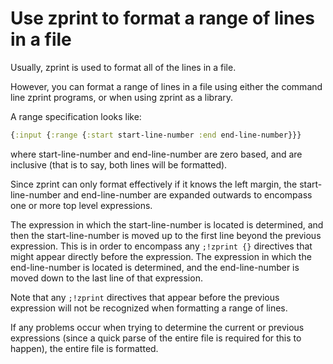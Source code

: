 # Use zprint to format a range of lines in a file

Usually, zprint is used to format all of the lines in a file.

However, you can format a range of lines in a file using either the
command line zprint programs, or when using zprint as a library.

A range specification looks like:

```clojure
{:input {:range {:start start-line-number :end end-line-number}}}
```
where start-line-number and end-line-number are zero based, and
are inclusive (that is to say, both lines will be formatted).

Since zprint can only format effectively if it knows the left margin,
the start-line-number and end-line-number are expanded outwards to
encompass one or more top level expressions.

The expression in which the start-line-number is located is determined,
and then the start-line-number is moved up to the first line beyond
the previous expression.  This is in order to encompass any `;!zprint
{}` directives that might appear directly before the expression.
The expression in which the end-line-number is located is determined,
and the end-line-number is moved down to the last line of that
expression.

Note that any `;!zprint` directives that appear before the previous
expression will not be recognized when formatting a range of lines.

If any problems occur when trying to determine the current or previous
expressions (since a quick parse of the entire file is required
for this to happen), the entire file is formatted. 

